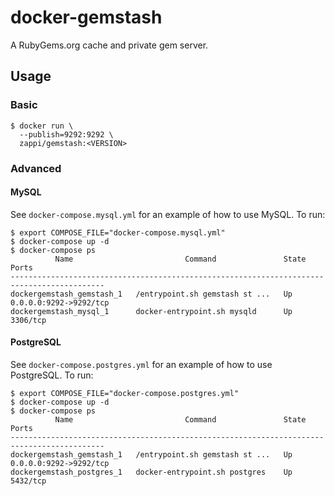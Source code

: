 # docker-gemstash

A RubyGems.org cache and private gem server.

## Usage

### Basic

```
$ docker run \
  --publish=9292:9292 \
  zappi/gemstash:<VERSION>
```

### Advanced

#### MySQL

See `docker-compose.mysql.yml` for an example of how to use MySQL. To run:

```
$ export COMPOSE_FILE="docker-compose.mysql.yml"
$ docker-compose up -d
$ docker-compose ps
          Name                         Command               State           Ports
-------------------------------------------------------------------------------------------
dockergemstash_gemstash_1   /entrypoint.sh gemstash st ...   Up      0.0.0.0:9292->9292/tcp
dockergemstash_mysql_1      docker-entrypoint.sh mysqld      Up      3306/tcp
```

#### PostgreSQL

See `docker-compose.postgres.yml` for an example of how to use PostgreSQL. To run:

```
$ export COMPOSE_FILE="docker-compose.postgres.yml"
$ docker-compose up -d
$ docker-compose ps
          Name                         Command               State           Ports
-------------------------------------------------------------------------------------------
dockergemstash_gemstash_1   /entrypoint.sh gemstash st ...   Up      0.0.0.0:9292->9292/tcp
dockergemstash_postgres_1   docker-entrypoint.sh postgres    Up      5432/tcp
```
